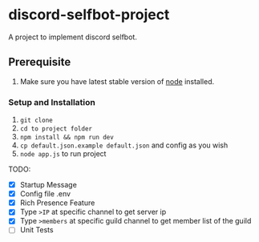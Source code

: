 # discord-selfbot-project
A project to implement discord selfbot.


## Prerequisite

1. Make sure you have latest stable version of [node](https://nodejs.org/en/download/) installed.

### Setup and Installation

1. `git clone`
2. `cd to project folder`
3. `npm install && npm run dev`
4. `cp default.json.example default.json` and config as you wish
5. `node app.js` to run project

TODO:

- [x] Startup Message
- [x] Config file .env
- [x] Rich Presence Feature
- [x] Type `>IP` at specific channel to get server ip
- [x] Type `>members` at specific guild channel to get member list of the guild
- [ ] Unit Tests
